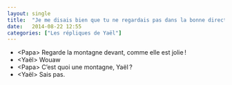 ```yaml
---
layout: single
title:  "Je me disais bien que tu ne regardais pas dans la bonne direction…"
date:   2014-08-22 12:55
categories: ["Les répliques de Yaël"]
---
```


-  \<Papa\> Regarde la montagne devant, comme elle est jolie !
-  \<Yaël\> Wouaw
-  \<Papa\> C’est quoi une montagne, Yaël ?
-  \<Yaël\> Sais pas.
